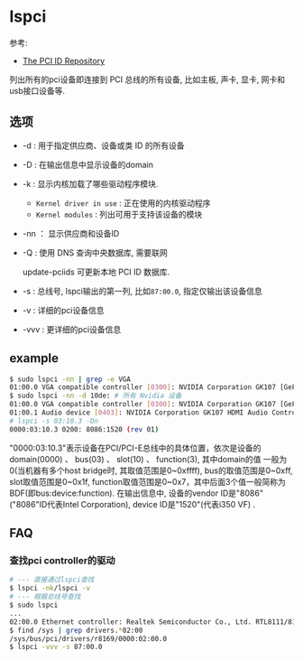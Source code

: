 # lspci
参考:
- [The PCI ID Repository](https://pci-ids.ucw.cz)

列出所有的pci设备即连接到 PCI 总线的所有设备, 比如主板, 声卡, 显卡, 网卡和usb接口设备等.

## 选项

- -d : 用于指定供应商、设备或类 ID 的所有设备
- -D : 在输出信息中显示设备的domain
- -k : 显示内核加载了哪些驱动程序模块.

    - `Kernel driver in use` : 正在使用的内核驱动程序
    - `Kernel modules` : 列出可用于支持该设备的模块
- -nn ： 显示供应商和设备ID
- -Q : 使用 DNS 查询中央数据库, 需要联网

    update-pciids 可更新本地 PCI ID 数据库.
- -s : 总线号, lspci输出的第一列, 比如`87:00.0`, 指定仅输出该设备信息
- -v : 详细的pci设备信息
- -vvv : 更详细的pci设备信息

## example
```bash
$ sudo lspci -nn | grep -e VGA
01:00.0 VGA compatible controller [0300]: NVIDIA Corporation GK107 [GeForce GTX 650] [10de:0fc6] (rev a1) # 设备名称后的方括号内有用冒号分隔的数字，即供应商和设备 ID. 输出表明 Nvidia Corporation 制造的设备的供应商 ID 为 10de
$ sudo lspci -nn -d 10de: # 所有 Nvidia 设备
01:00.0 VGA compatible controller [0300]: NVIDIA Corporation GK107 [GeForce GTX 650] [10de:0fc6] (rev a1)
01:00.1 Audio device [0403]: NVIDIA Corporation GK107 HDMI Audio Controller [10de:0e1b] (rev a1)
# lspci -s 03:10.3 -Dn
0000:03:10.3 0200: 8086:1520 (rev 01)
```

"0000:03:10.3"表示设备在PCI/PCI-E总线中的具体位置，依次是设备的domain(0000) 、 bus(03) 、 slot(10) 、 function(3), 其中domain的值
一般为0(当机器有多个host bridge时, 其取值范围是0~0xffff), bus的取值范围是0~0xff, slot取值范围是0~0x1f, function取值范围是0~0x7，其中后面3个值一般简称为BDF(即bus:device:function). 在输出信息中, 设备的vendor ID是"8086"("8086"ID代表Intel Corporation), device ID是"1520"(代表i350 VF) .

## FAQ
### 查找pci controller的驱动
```bash
# --- 直接通过lspci查找
$ lspci -nk/lspci -v
# --- 根据总线号查找
$ sudo lspci
...
02:00.0 Ethernet controller: Realtek Semiconductor Co., Ltd. RTL8111/8168B PCI Express Gigabit Ethernet controller (rev 01)
$ find /sys | grep drivers.*02:00
/sys/bus/pci/drivers/r8169/0000:02:00.0
$ lspci -vvv -s 87:00.0
```
